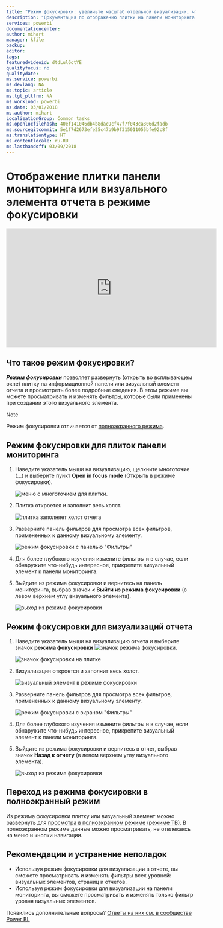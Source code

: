 ```yaml
---
title: "Режим фокусировки: увеличьте масштаб отдельной визуализации, чтобы увидеть подробные сведения."
description: "Документация по отображению плитки на панели мониторинга Power BI или визуализаций отчетов в режиме фокусировки (во всплывающем окне)."
services: powerbi
documentationcenter: 
author: mihart
manager: kfile
backup: 
editor: 
tags: 
featuredvideoid: dtdLul6otYE
qualityfocus: no
qualitydate: 
ms.service: powerbi
ms.devlang: NA
ms.topic: article
ms.tgt_pltfrm: NA
ms.workload: powerbi
ms.date: 03/01/2018
ms.author: mihart
LocalizationGroup: Common tasks
ms.openlocfilehash: 40ef141046db4b8dac9cf47f7f043ca306d2fadb
ms.sourcegitcommit: 5e1f7d2673efe25c47b9b9f315011055bfe92c8f
ms.translationtype: HT
ms.contentlocale: ru-RU
ms.lasthandoff: 03/09/2018
---
```

# <a name="display-a-dashboard-tile-or-report-visual-in-focus-mode"></a>Отображение плитки панели мониторинга или визуального элемента отчета в режиме фокусировки
<iframe width="560" height="315" src="https://www.youtube.com/embed/dtdLul6otYE" frameborder="0" allowfullscreen></iframe>


## <a name="what-is-focus-mode"></a>Что такое режим фокусировки?
***Режим фокусировки*** позволяет развернуть (открыть во всплывающем окне) плитку на информационной панели или визуальный элемент отчета и просмотреть более подробные сведения.  В этом режиме вы можете просматривать и изменять фильтры, которые были применены при создании этого визуального элемента.  

> [!NOTE]
> Режим фокусировки отличается от [полноэкранного режима](service-fullscreen-mode.md).
> 
## <a name="focus-mode-for-dashboard-tiles"></a>Режим фокусировки для плиток панели мониторинга
1. Наведите указатель мыши на визуализацию, щелкните многоточие (…) и выберите пункт **Open in focus mode** (Открыть в режиме фокусировки). 

    ![меню с многоточием для плитки](media/service-focus-mode/power-bi-dashboard-focus-mode.png).
   
2. Плитка откроется и заполнит весь холст. 

   ![плитка заполняет холст отчета](media/service-focus-mode/power-bi-tile-focus.png)

3. Разверните панель фильтров для просмотра всех фильтров, примененных к данному визуальному элементу.
   
   ![режим фокусировки с панелью "Фильтры"](media/service-focus-mode/power-bi-focus-filters.png)

4. Для более глубокого изучения измените фильтры и в случае, если обнаружите что-нибудь интересное, прикрепите визуальный элемент к панели мониторинга.

5. Выйдите из режима фокусировки и вернитесь на панель мониторинга, выбрав значок **< Выйти из режима фокусировки** (в левом верхнем углу визуального элемента).
   
    ![выход из режима фокусировки](media/service-focus-mode/power-bi-tile-exit-focus.png)    


## <a name="focus-mode-for-report-visualizations"></a>Режим фокусировки для визуализаций отчета

1. Наведите указатель мыши на визуализацию отчета и выберите значок **режима фокусировки** ![значок режима фокусировки](media/service-focus-mode/pbi_popout.jpg).  
   
   ![значок фокусировки на плитке](media/service-focus-mode/power-bi-hover-focus.png)
2. Визуализация откроется и заполнит весь холст. 

   
   ![визуальный элемент в режиме фокусировки](media/service-focus-mode/power-bi-display-focus-newer2.png)
3. Разверните панель фильтров для просмотра всех фильтров, примененных к данному визуальному элементу.
   
   ![режим фокусировки с экраном "Фильтры"](media/service-focus-mode/power-bi-display-focus-filters.png)
4. Для более глубокого изучения измените фильтры и в случае, если обнаружите что-нибудь интересное, прикрепите визуальный элемент к панели мониторинга.   
5. Выйдите из режима фокусировки и вернитесь в отчет, выбрав значок **Назад к отчету** (в левом верхнем углу визуального элемента). 
   
    ![выход из режима фокусировки](media/service-focus-mode/power-bi-exit-focus-report.png)  

## <a name="go-from-focus-mode-to-full-screen-mode"></a>Переход из режима фокусировки в полноэкранный режим
Из режима фокусировки плитку или визуальный элемент можно развернуть для [просмотра в полноэкранном режиме (режиме ТВ)](service-fullscreen-mode.md). В полноэкранном режиме данные можно просматривать, не отвлекаясь на меню и кнопки навигации.

## <a name="considerations-and-troubleshooting"></a>Рекомендации и устранение неполадок
* Используя режим фокусировки для визуализации в отчете, вы сможете просматривать и изменять фильтры всех уровней: визуальных элементов, страниц и отчетов.    
* Используя режим фокусировки для визуализации на панели мониторинга, вы сможете просматривать и изменять только фильтр уровня визуальных элементов.

Появились дополнительные вопросы? [Ответы на них см. в сообществе Power BI.](http://community.powerbi.com/)

